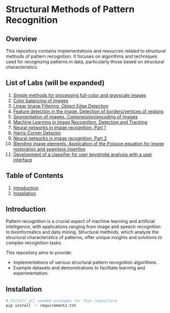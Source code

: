 # Structural Methods of Pattern Recognition

## Overview

This repository contains implementations and resources related to structural methods of pattern recognition. It focuses on algorithms and techniques used for recognizing patterns in data, particularly those based on structural characteristics.

## List of Labs (will be expanded)
1. [Simple methods for processing full-color and grayscale images](https://github.com/Yuliashaaa/Structural_Methods_of_Pattern_Recognition/tree/main/Lab_1)
2. [Color balancing of images](https://github.com/Yuliashaaa/Structural_Methods_of_Pattern_Recognition/tree/main/Lab_2)
3. [Linear Image Filtering. Object Edge Detection](https://github.com/Yuliashaaa/Structural_Methods_of_Pattern_Recognition/tree/main/Lab_3)
4. [Feature detection in the image. Detection of borders/vertices of regions](https://github.com/Yuliashaaa/Structural_Methods_of_Pattern_Recognition/tree/main/Lab_4)
5. [Segmentation of images. Compression/encoding of images](https://github.com/Yuliashaaa/Structural_Methods_of_Pattern_Recognition/tree/main/Lab_5)
6. [Machine Learning in Image Recognition. Detection and Tracking](https://github.com/Yuliashaaa/Structural_Methods_of_Pattern_Recognition/tree/main/Lab_6)
7. [Neural networks in image recognition. Part 1](https://github.com/Yuliashaaa/Structural_Methods_of_Pattern_Recognition/tree/main/Lab_7)
8. [Harris Corner Detector](https://github.com/Yuliashaaa/Structural_Methods_of_Pattern_Recognition/tree/main/MKR_1)
9. [Neural networks in image recognition. Part 2](https://github.com/Yuliashaaa/Structural_Methods_of_Pattern_Recognition/tree/main/Lab_8)
10. [Blending image elements. Application of the Poisson equation for image restoration and seamless insertion](https://github.com/Yuliashaaa/Structural_Methods_of_Pattern_Recognition/tree/main/Lab_9)
11. [Development of a classifier for user keystroke analysis with a user interface](https://github.com/Yuliashaaa/Structural_Methods_of_Pattern_Recognition/tree/main/Lab_10)

## Table of Contents

1. [Introduction](#introduction)
2. [Installation](#installation)

## Introduction

Pattern recognition is a crucial aspect of machine learning and artificial intelligence, with applications ranging from image and speech recognition to bioinformatics and data mining. Structural methods, which analyze the structural characteristics of patterns, offer unique insights and solutions to complex recognition tasks.

This repository aims to provide:

- Implementations of various structural pattern recognition algorithms.
- Example datasets and demonstrations to facilitate learning and experimentation.

## Installation

```bash
# Install all needed packages for this repository
pip install -r requirements.txt
